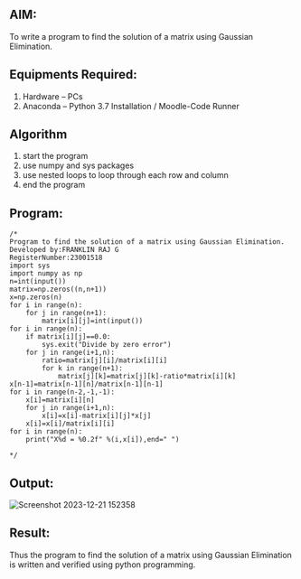 
## AIM:
To write a program to find the solution of a matrix using Gaussian Elimination.

## Equipments Required:
1. Hardware – PCs
2. Anaconda – Python 3.7 Installation / Moodle-Code Runner

## Algorithm
1. start the program
2. use numpy and sys packages 
3. use nested loops to loop through each row and column 
4. end the program 

## Program:
```
/*
Program to find the solution of a matrix using Gaussian Elimination.
Developed by:FRANKLIN RAJ G 
RegisterNumber:23001518
import sys
import numpy as np
n=int(input())
matrix=np.zeros((n,n+1))
x=np.zeros(n)
for i in range(n):
    for j in range(n+1):
        matrix[i][j]=int(input())
for i in range(n):
    if matrix[i][j]==0.0:
        sys.exit("Divide by zero error")
    for j in range(i+1,n):
        ratio=matrix[j][i]/matrix[i][i]
        for k in range(n+1):
            matrix[j][k]=matrix[j][k]-ratio*matrix[i][k]
x[n-1]=matrix[n-1][n]/matrix[n-1][n-1]
for i in range(n-2,-1,-1):
    x[i]=matrix[i][n]
    for j in range(i+1,n):
        x[i]=x[i]-matrix[i][j]*x[j]
    x[i]=x[i]/matrix[i][i]
for i in range(n):
    print("X%d = %0.2f" %(i,x[i]),end=" ")
     
*/
```

## Output:
![Screenshot 2023-12-21 152358](https://github.com/franklinraj/Gaussian/assets/148993740/76712a5a-4938-48ed-90e5-5457d564a63d)





## Result:
Thus the program to find the solution of a matrix using Gaussian Elimination is written and verified using python programming.

